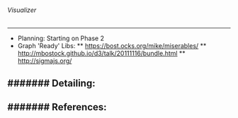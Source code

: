 ###### Visualizer
---------

* Planning: Starting on Phase 2
* Graph 'Ready' Libs: 
** https://bost.ocks.org/mike/miserables/
** http://mbostock.github.io/d3/talk/20111116/bundle.html
** http://sigmajs.org/

####### Detailing:
---------


####### References:
---------